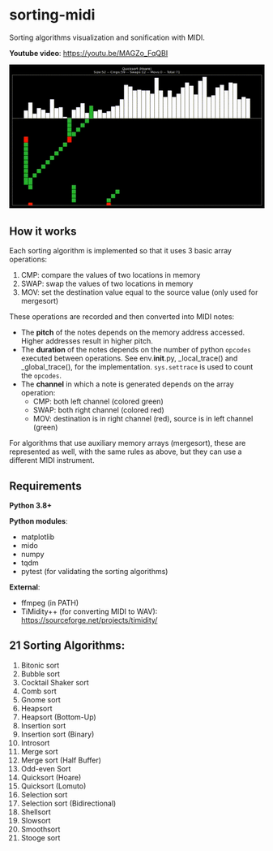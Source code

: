 # sorting-midi
Sorting algorithms visualization and sonification with MIDI.

**Youtube video**: https://youtu.be/MAGZo_FqQBI

![preview](./static/github_preview.GIF)

## How it works
Each sorting algorithm is implemented so that it uses 3 basic array operations:
1. CMP: compare the values of two locations in memory
2. SWAP: swap the values of two locations in memory
3. MOV: set the destination value equal to the source value (only used for mergesort)

These operations are recorded and then converted into MIDI notes:
- The **pitch** of the notes depends on the memory address accessed. Higher addresses result in higher pitch.
- The **duration** of the notes depends on the number of python `opcodes` executed between operations. See env.__init__.py, _local_trace() and _global_trace(), for the implementation. `sys.settrace` is used to count the `opcodes`.
- The **channel** in which a note is generated depends on the array operation:
    - CMP: both left channel (colored green)
    - SWAP: both right channel (colored red)
    - MOV: destination is in right channel (red), source is in left channel (green)

For algorithms that use auxiliary memory arrays (mergesort), these are represented as well, with the same rules as above, but they can use a different MIDI instrument.

## Requirements
**Python 3.8+**

**Python modules**:
- matplotlib
- mido
- numpy
- tqdm
- pytest (for validating the sorting algorithms)

**External**:
- ffmpeg (in PATH)
- TiMidity++ (for converting MIDI to WAV): https://sourceforge.net/projects/timidity/


## 21 Sorting Algorithms:
1. Bitonic sort
2. Bubble sort
3. Cocktail Shaker sort
4. Comb sort
5. Gnome sort
6. Heapsort
7. Heapsort (Bottom-Up)
8. Insertion sort
9. Insertion sort (Binary)
10. Introsort
11. Merge sort
12. Merge sort (Half Buffer)
13. Odd-even Sort
14. Quicksort (Hoare)
15. Quicksort (Lomuto)
16. Selection sort
17. Selection sort (Bidirectional)
18. Shellsort
19. Slowsort
20. Smoothsort
21. Stooge sort 

